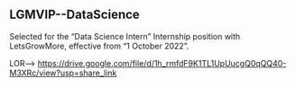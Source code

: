 ## LGMVIP--DataScience

Selected for the “Data Science Intern” Internship position with LetsGrowMore, effective from “1 October 2022”.

LOR--> https://drive.google.com/file/d/1h_rmfdF9K1TL1UpUucgQ0qQQ40-M3XRc/view?usp=share_link

